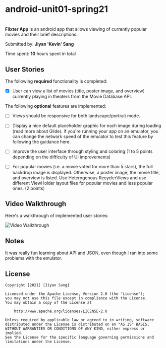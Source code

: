 # android-unit01-spring21
# <Flixter App>

**Flixter App** is an android app that allows viewing of currently popular movies and their brief descriptions. 

Submitted by: **Jiyan 'Kevin' Sang**

Time spent: **10** hours spent in total

## User Stories

The following **required** functionality is completed:

* [x] User can view a list of movies (title, poster image, and overview) currently playing in theaters from the Movie Database API.

The following **optional** features are implemented:

* [ ] Views should be responsive for both landscape/portrait mode. 

* [ ] Display a nice default placeholder graphic for each image during loading (read more about Glide). If you're running your app on an emulator, you can change the network speed of the emulator to test this feature by following the guidance here.

* [ ] Improve the user interface through styling and coloring (1 to 5 points depending on the difficulty of UI improvements)

* [ ] For popular movies (i.e. a movie voted for more than 5 stars), the full backdrop image is displayed. Otherwise, a poster image, the movie title, and overview is listed. Use Heterogenous RecyclerViews and use different ViewHolder layout files for popular movies and less popular ones. (2 points)

## Video Walkthrough

Here's a walkthrough of implemented user stories:

<img src='https://imgur.com/yyshPzh' title='Video Walkthrough' width='' alt='Video Walkthrough' />


## Notes

It was really fun learning about API and JSON, even though I ran into some problems with the emulator.

## License

    Copyright [2021] [Jiyan Sang]

    Licensed under the Apache License, Version 2.0 (the "License");
    you may not use this file except in compliance with the License.
    You may obtain a copy of the License at

        http://www.apache.org/licenses/LICENSE-2.0

    Unless required by applicable law or agreed to in writing, software
    distributed under the License is distributed on an "AS IS" BASIS,
    WITHOUT WARRANTIES OR CONDITIONS OF ANY KIND, either express or implied.
    See the License for the specific language governing permissions and
    limitations under the License.

